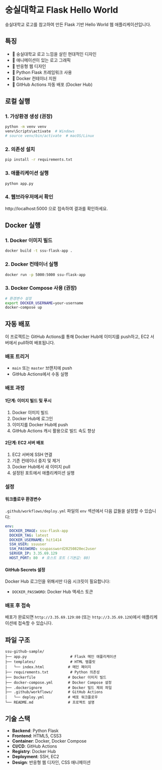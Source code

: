# 숭실대학교 Flask Hello World

숭실대학교 로고를 참고하여 만든 Flask 기반 Hello World 웹 애플리케이션입니다.

## 특징

- 🎨 숭실대학교 로고 느낌을 살린 현대적인 디자인
- 🌊 애니메이션이 있는 로고 그래픽
- 📱 반응형 웹 디자인
- 🐍 Python Flask 프레임워크 사용
- 🐳 Docker 컨테이너 지원
- 🚀 GitHub Actions 자동 배포 (Docker Hub)

## 로컬 실행

### 1. 가상환경 생성 (권장)
```bash
python -m venv venv
venv\Scripts\activate  # Windows
# source venv/bin/activate  # macOS/Linux
```

### 2. 의존성 설치
```bash
pip install -r requirements.txt
```

### 3. 애플리케이션 실행
```bash
python app.py
```

### 4. 웹브라우저에서 확인
http://localhost:5000 으로 접속하여 결과를 확인하세요.

## Docker 실행

### 1. Docker 이미지 빌드
```bash
docker build -t ssu-flask-app .
```

### 2. Docker 컨테이너 실행
```bash
docker run -p 5000:5000 ssu-flask-app
```

### 3. Docker Compose 사용 (권장)
```bash
# 환경변수 설정
export DOCKER_USERNAME=your-username
docker-compose up
```

## 자동 배포

이 프로젝트는 GitHub Actions를 통해 Docker Hub에 이미지를 push하고, EC2 서버에서 pull하여 배포됩니다.

### 배포 트리거
- `main` 또는 `master` 브랜치에 push
- GitHub Actions에서 수동 실행

### 배포 과정

#### 1단계: 이미지 빌드 및 푸시
1. Docker 이미지 빌드
2. Docker Hub에 로그인
3. 이미지를 Docker Hub에 push
4. GitHub Actions 캐시 활용으로 빌드 속도 향상

#### 2단계: EC2 서버 배포
1. EC2 서버에 SSH 연결
2. 기존 컨테이너 중지 및 제거
3. Docker Hub에서 새 이미지 pull
4. 설정된 포트에서 애플리케이션 실행

### 설정

#### 워크플로우 환경변수
`.github/workflows/deploy.yml` 파일의 `env` 섹션에서 다음 값들을 설정할 수 있습니다:

```yaml
env:
  DOCKER_IMAGE: ssu-flask-app
  DOCKER_TAG: latest
  DOCKER_USERNAME: hit1414
  SSH_USER: ssuuser
  SSH_PASSWORD: ssupassword20250820ec2user
  SERVER_IP: 3.35.69.129
  HOST_PORT: 80  # 호스트 포트 (기본값: 80)
```

#### GitHub Secrets 설정
Docker Hub 로그인을 위해서만 다음 시크릿이 필요합니다:

- `DOCKER_PASSWORD`: Docker Hub 액세스 토큰

### 배포 후 접속
배포가 완료되면 `http://3.35.69.129:80` (또는 `http://3.35.69.129`)에서 애플리케이션에 접속할 수 있습니다.

## 파일 구조

```
ssu-github-sample/
├── app.py                    # Flask 메인 애플리케이션
├── templates/                # HTML 템플릿
│   └── index.html           # 메인 페이지
├── requirements.txt          # Python 의존성
├── Dockerfile               # Docker 이미지 빌드
├── docker-compose.yml       # Docker Compose 설정
├── .dockerignore            # Docker 빌드 제외 파일
├── .github/workflows/       # GitHub Actions
│   └── deploy.yml           # 배포 워크플로우
└── README.md                # 프로젝트 설명
```

## 기술 스택

- **Backend**: Python Flask
- **Frontend**: HTML5, CSS3
- **Container**: Docker, Docker Compose
- **CI/CD**: GitHub Actions
- **Registry**: Docker Hub
- **Deployment**: SSH, EC2
- **Design**: 반응형 웹 디자인, CSS 애니메이션
